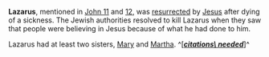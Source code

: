 **Lazarus**, mentioned in [John 11](John_11 "John 11") and
[12](John_12 "John 12"), was
[resurrected](Resurrection "Resurrection") by
[Jesus](Jesus "Jesus") after dying of a sickness. The Jewish
authorities resolved to kill Lazarus when they saw that people were
believing in Jesus because of what he had done to him.

Lazarus had at least two sisters, [Mary](Mary "Mary") and
[Martha](index.php?title=Martha&action=edit&redlink=1 "Martha (page does not exist)").
^[***[citations\ needed](http://www.theopedia.com/Theopedia:Writing_guide#Reference_your_work\ "Theopedia:Writing\ guide")***]^





